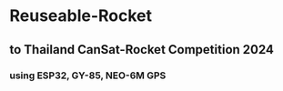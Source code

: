 # Reuseable-Rocket
## to Thailand CanSat-Rocket Competition 2024
### using ESP32, GY-85, NEO-6M GPS

